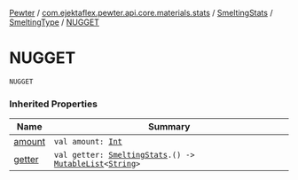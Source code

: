 [Pewter](../../../index.md) / [com.ejektaflex.pewter.api.core.materials.stats](../../index.md) / [SmeltingStats](../index.md) / [SmeltingType](index.md) / [NUGGET](./-n-u-g-g-e-t.md)

# NUGGET

`NUGGET`

### Inherited Properties

| Name | Summary |
|---|---|
| [amount](amount.md) | `val amount: `[`Int`](https://kotlinlang.org/api/latest/jvm/stdlib/kotlin/-int/index.html) |
| [getter](getter.md) | `val getter: `[`SmeltingStats`](../index.md)`.() -> `[`MutableList`](https://kotlinlang.org/api/latest/jvm/stdlib/kotlin.collections/-mutable-list/index.html)`<`[`String`](https://kotlinlang.org/api/latest/jvm/stdlib/kotlin/-string/index.html)`>` |
